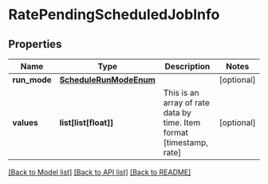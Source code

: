 # RatePendingScheduledJobInfo

## Properties
Name | Type | Description | Notes
------------ | ------------- | ------------- | -------------
**run_mode** | [**ScheduleRunModeEnum**](ScheduleRunModeEnum.md) |  | [optional] 
**values** | **list[list[float]]** | This is an array of rate data by time. Item format [timestamp, rate] | [optional] 

[[Back to Model list]](../README.md#documentation-for-models) [[Back to API list]](../README.md#documentation-for-api-endpoints) [[Back to README]](../README.md)


